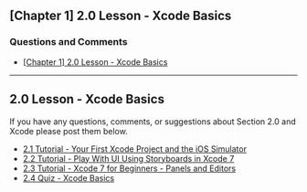 ## [Chapter 1] 2.0 Lesson - Xcode Basics ##

### Questions and Comments ###

* [\[Chapter 1\] 2.0 Lesson - Xcode Basics](http://community.supereasyapps.com/t/chapter-1-2-0-lesson-xcode-basics/780)


-----

## 2.0 Lesson - Xcode Basics ##

If you have any questions, comments, or suggestions about Section 2.0 and Xcode please post them below.

* [2.1 Tutorial - Your First Xcode Project and the iOS Simulator](http://courses.supereasyapps.com/courses/chapter-1-make-your-first-iphone-app/lectures/494918)
* [2.2 Tutorial - Play With UI Using Storyboards in Xcode 7](http://courses.supereasyapps.com/courses/chapter-1-make-your-first-iphone-app/lectures/494921)
* [2.3 Tutorial - Xcode 7 for Beginners - Panels and Editors](http://courses.supereasyapps.com/courses/chapter-1-make-your-first-iphone-app/lectures/494919)
* [2.4 Quiz - Xcode Basics](http://courses.supereasyapps.com/courses/chapter-1-make-your-first-iphone-app/lectures/785270)
